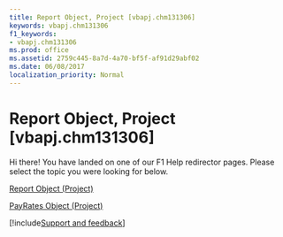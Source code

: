 ```yaml
---
title: Report Object, Project [vbapj.chm131306]
keywords: vbapj.chm131306
f1_keywords:
- vbapj.chm131306
ms.prod: office
ms.assetid: 2759c445-8a7d-4a70-bf5f-af91d29abf02
ms.date: 06/08/2017
localization_priority: Normal
---
```



# Report Object, Project [vbapj.chm131306]

Hi there! You have landed on one of our F1 Help redirector pages. Please select the topic you were looking for below.

[Report Object (Project)](https://msdn.microsoft.com/library/38ef993e-e5cd-b451-06aa-41eb0e93450e%28Office.15%29.aspx)

[PayRates Object (Project)](https://msdn.microsoft.com/library/7aa54cc3-4e39-e3b1-f3aa-7599ac88d22a%28Office.15%29.aspx)

[!include[Support and feedback](~/includes/feedback-boilerplate.md)]